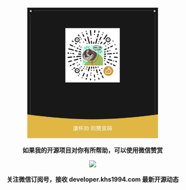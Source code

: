 <p align="center">
<img width="300" src="https://github.com/khs1994/donate/blob/master/zan.jpg?raw=true">
</p>

<p align="center"><strong>如果我的开源项目对你有所帮助，可以使用微信赞赏</strong></p>

<p align="center">
<img width="300" src="https://user-images.githubusercontent.com/16733187/46847944-84a96b80-ce19-11e8-9f0c-ec84b2ac463e.jpg">
</p>

<p align="center"><strong>关注微信订阅号，接收 developer.khs1994.com 最新开源动态</strong></p>
